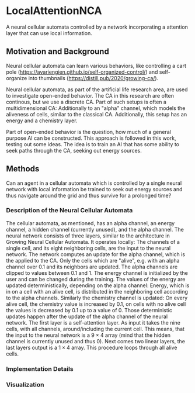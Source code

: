 # LocalAttentionNCA
A neural cellular automata controlled by a network incorporating a attention layer that can use local information.

## Motivation and Background

Neural cellular automata can learn various behaviors, like controlling a cart pole (https://avariengien.github.io/self-organized-control/) and self-organize into thumbnails (https://distill.pub/2020/growing-ca/).

Neural cellular automata, as part of the artificial life research area, are used to investigate open-ended behavior. The CA in this research are often continous, but we use a discrete CA. Part of such setups is often a multidimensional CA: Additionally to an "alpha" channel, which models the aliveness of cells, similar to the classical CA. Additionally, this setup has an energy and a chemistry layer.

Part of open-ended behavior is the question, how much of a general purpose AI can be constructed. This approach is followed in this work, testing out some ideas. The idea is to train an AI that has some ability to seek paths through the CA, seeking out energy sources.

## Methods

Can an agent in a cellular automata which is controlled by a single neural network with local information be trained to seek out energy sources and thus navigate around the grid and thus survive for a prolonged time?

### Description of the Neural Cellular Automata

The cellular automata, as mentioned, has an alpha channel, an energy channel, a hidden channel (currently unused), and the alpha channel. The neural network consists of three layers, similar to the architecture in Growing Neural Cellular Automata. It operates locally: The channels of a single cell, and its eight neighboring cells, are the input to the neural network. The network computes an update for the alpha channel, which is the applied to the CA. Only the cells which are "alive", e.g. with an alpha channel over 0.1 and its neighbors are updated. The alpha channels are clipped to values between 0.1 and 1.
The energy channel is initialized by the user and can be changed during the training. The values of the energy are updated deterministically, depending on the alpha channel: Energy, which is in on a cell with an alive cell, is distributed in the neighboring cell according to the alpha channels. Similarly the chemistry channel is updated: On every alive cell, the chemistry value is increased by 0.1, on cells with no alive cell the values is decreased by 0.1 up to a value of 0. Those deterministic updates happen after the update of the alpha channel of the neural network.
The first layer is a self-attention layer. As input it takes the nine cells, with all channels, around/including the current cell. This means, that the input to the neural network is a $9 \times 4$ array (mind that the hidden channel is currently unused and thus 0). Next comes two linear layers, the last layers output is a $1 \times 4$ array. This procedure loops through all alive cells.

### Implementation Details

### Visualization

